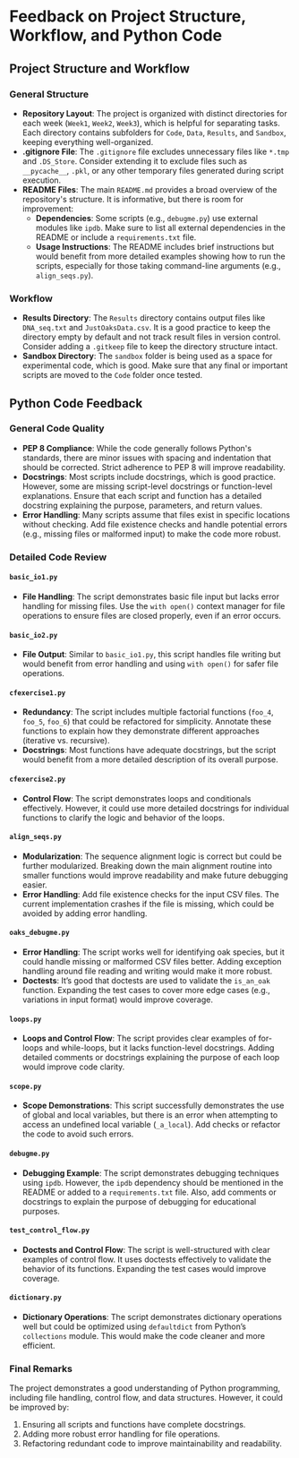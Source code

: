 
# Feedback on Project Structure, Workflow, and Python Code

## Project Structure and Workflow

### General Structure
- **Repository Layout**: The project is organized with distinct directories for each week (`Week1`, `Week2`, `Week3`), which is helpful for separating tasks. Each directory contains subfolders for `Code`, `Data`, `Results`, and `Sandbox`, keeping everything well-organized.
- **.gitignore File**: The `.gitignore` file excludes unnecessary files like `*.tmp` and `.DS_Store`. Consider extending it to exclude files such as `__pycache__`, `.pkl`, or any other temporary files generated during script execution.
- **README Files**: The main `README.md` provides a broad overview of the repository's structure. It is informative, but there is room for improvement:
  - **Dependencies**: Some scripts (e.g., `debugme.py`) use external modules like `ipdb`. Make sure to list all external dependencies in the README or include a `requirements.txt` file.
  - **Usage Instructions**: The README includes brief instructions but would benefit from more detailed examples showing how to run the scripts, especially for those taking command-line arguments (e.g., `align_seqs.py`).

### Workflow
- **Results Directory**: The `Results` directory contains output files like `DNA_seq.txt` and `JustOaksData.csv`. It is a good practice to keep the directory empty by default and not track result files in version control. Consider adding a `.gitkeep` file to keep the directory structure intact.
- **Sandbox Directory**: The `sandbox` folder is being used as a space for experimental code, which is good. Make sure that any final or important scripts are moved to the `Code` folder once tested.

## Python Code Feedback

### General Code Quality
- **PEP 8 Compliance**: While the code generally follows Python's standards, there are minor issues with spacing and indentation that should be corrected. Strict adherence to PEP 8 will improve readability.
- **Docstrings**: Most scripts include docstrings, which is good practice. However, some are missing script-level docstrings or function-level explanations. Ensure that each script and function has a detailed docstring explaining the purpose, parameters, and return values.
- **Error Handling**: Many scripts assume that files exist in specific locations without checking. Add file existence checks and handle potential errors (e.g., missing files or malformed input) to make the code more robust.

### Detailed Code Review

#### `basic_io1.py`
- **File Handling**: The script demonstrates basic file input but lacks error handling for missing files. Use the `with open()` context manager for file operations to ensure files are closed properly, even if an error occurs.

#### `basic_io2.py`
- **File Output**: Similar to `basic_io1.py`, this script handles file writing but would benefit from error handling and using `with open()` for safer file operations.

#### `cfexercise1.py`
- **Redundancy**: The script includes multiple factorial functions (`foo_4`, `foo_5`, `foo_6`) that could be refactored for simplicity. Annotate these functions  to explain how they demonstrate different approaches (iterative vs. recursive).
- **Docstrings**: Most functions have adequate docstrings, but the script would benefit from a more detailed description of its overall purpose.

#### `cfexercise2.py`
- **Control Flow**: The script demonstrates loops and conditionals effectively. However, it could use more detailed docstrings for individual functions to clarify the logic and behavior of the loops.

#### `align_seqs.py`
- **Modularization**: The sequence alignment logic is correct but could be further modularized. Breaking down the main alignment routine into smaller functions would improve readability and make future debugging easier.
- **Error Handling**: Add file existence checks for the input CSV files. The current implementation crashes if the file is missing, which could be avoided by adding error handling.

#### `oaks_debugme.py`
- **Error Handling**: The script works well for identifying oak species, but it could handle missing or malformed CSV files better. Adding exception handling around file reading and writing would make it more robust.
- **Doctests**: It’s good that doctests are used to validate the `is_an_oak` function. Expanding the test cases to cover more edge cases (e.g., variations in input format) would improve coverage.

#### `loops.py`
- **Loops and Control Flow**: The script provides clear examples of for-loops and while-loops, but it lacks function-level docstrings. Adding detailed comments or docstrings explaining the purpose of each loop would improve code clarity.

#### `scope.py`
- **Scope Demonstrations**: This script successfully demonstrates the use of global and local variables, but there is an error when attempting to access an undefined local variable (`_a_local`). Add checks or refactor the code to avoid such errors.

#### `debugme.py`
- **Debugging Example**: The script demonstrates debugging techniques using `ipdb`. However, the `ipdb` dependency should be mentioned in the README or added to a `requirements.txt` file. Also, add comments or docstrings to explain the purpose of debugging for educational purposes.

#### `test_control_flow.py`
- **Doctests and Control Flow**: The script is well-structured with clear examples of control flow. It uses doctests effectively to validate the behavior of its functions. Expanding the test cases would improve coverage.

#### `dictionary.py`
- **Dictionary Operations**: The script demonstrates dictionary operations well but could be optimized using `defaultdict` from Python’s `collections` module. This would make the code cleaner and more efficient.

### Final Remarks
The project demonstrates a good understanding of Python programming, including file handling, control flow, and data structures. However, it could be improved by:
1. Ensuring all scripts and functions have complete docstrings.
2. Adding more robust error handling for file operations.
3. Refactoring redundant code to improve maintainability and readability.